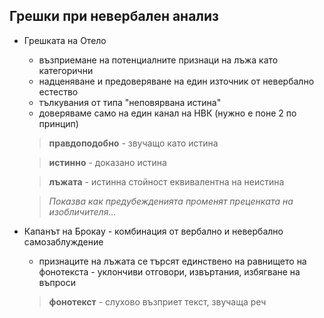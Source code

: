 ## Грешки при невербален анализ

- Грешката на Отело
    - възприемане на потенциалните признаци на лъжа като категорични
    - надценяване и предоверяване на един източник от невербално естество
    - тълкувания от типа "неповярвана истина"
    - доверяваме само на един канал на НВК (нужно е поне 2 по принцип)
    
    > **правдоподобно** - звучащо като истина

    > **истинно** - доказано истина

    > **лъжата** - истинна стойност еквивалентна на неистина

    > *Показва как предубежденията променят преценката на изобличителя...*

- Капанът на Брокау - комбинация от вербално и невербално самозаблуждение

    - признаците на лъжата се търсят единствено на равнището
    на фонотекста - уклончиви отговори, извъртания, избягване на въпроси

    > **фонотекст** - слухово възприет текст, звучаща реч